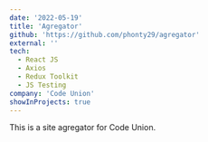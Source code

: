 ```yaml
---
date: '2022-05-19'
title: 'Agregator'
github: 'https://github.com/phonty29/agregator'
external: ''
tech:
  - React JS
  - Axios
  - Redux Toolkit
  - JS Testing
company: 'Code Union'
showInProjects: true
---
```


This is a site agregator for Code Union.